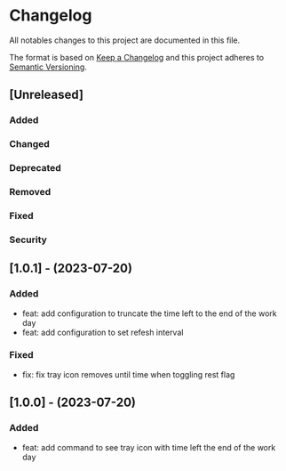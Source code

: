 # Changelog

All notables changes to this project are documented in this file.

The format is based on [Keep a Changelog](https://keepachangelog.com/en/1.0.0/) and this project adheres to [Semantic Versioning](https://semver.org/spec/v2.0.0.html).

## [Unreleased]

### Added

### Changed

### Deprecated

### Removed

### Fixed

### Security

## [1.0.1] - (2023-07-20)

### Added

*   feat: add configuration to truncate the time left to the end of the work day
*   feat: add configuration to set refesh interval

### Fixed

*   fix: fix tray icon removes until time when toggling rest flag

## [1.0.0] - (2023-07-20)

### Added

*   feat: add command to see tray icon with time left the end of the work day
